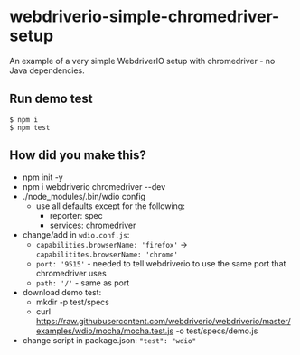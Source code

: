 # webdriverio-simple-chromedriver-setup

An example of a very simple WebdriverIO setup with chromedriver - no Java dependencies.

## Run demo test

```
$ npm i
$ npm test
```

## How did you make this?

- npm init -y
- npm i webdriverio chromedriver --dev
- ./node_modules/.bin/wdio config
    - use all defaults except for the following:
        - reporter: spec
        - services: chromedriver
- change/add in `wdio.conf.js`:
    - `capabilities.browserName: 'firefox'` -> `capabilitites.browserName: 'chrome'`
    - `port: '9515'` - needed to tell webdriverio to use the same port that chromedriver uses
    - `path: '/'` - same as port
- download demo test:
    - mkdir -p test/specs
    - curl https://raw.githubusercontent.com/webdriverio/webdriverio/master/examples/wdio/mocha/mocha.test.js -o test/specs/demo.js
- change script in package.json: `"test": "wdio"`

